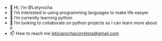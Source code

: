 - 👋 Hi, I’m @Letyrocha
- 👀 I’m interested in using programming languages to make life easyer
- 🌱 I’m currently learning python
- 💞️ I’m looking to collaborate on python projects so i can learn more about it
- 📫 How to reach me leticiarochacorretora@gmail.com

<!---
Letyrocha/Letyrocha is a ✨ special ✨ repository because its `README.md` (this file) appears on your GitHub profile.
You can click the Preview link to take a look at your changes.
--->
